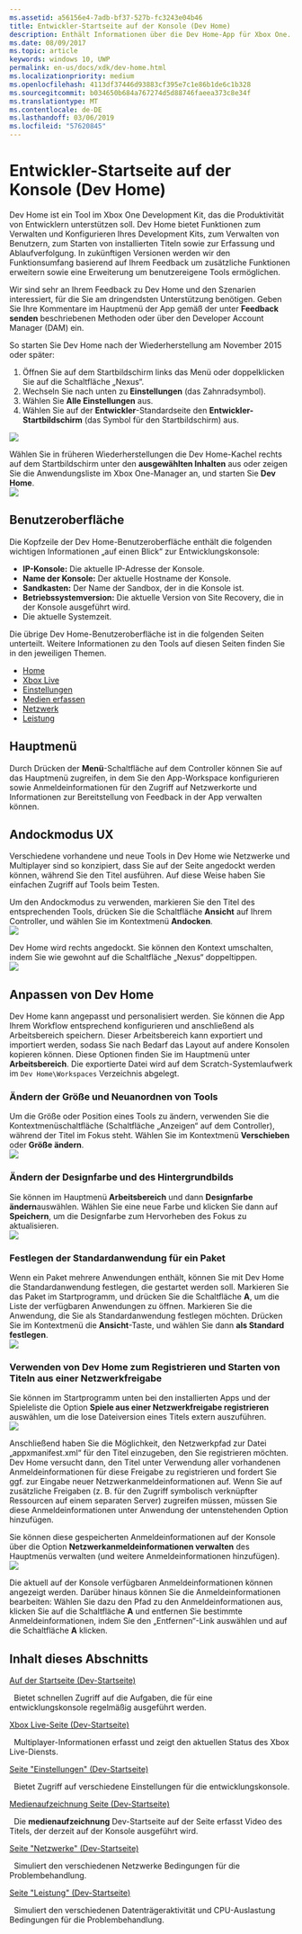 ```yaml
---
ms.assetid: a56156e4-7adb-bf37-527b-fc3243e04b46
title: Entwickler-Startseite auf der Konsole (Dev Home)
description: Enthält Informationen über die Dev Home-App für Xbox One.
ms.date: 08/09/2017
ms.topic: article
keywords: windows 10, UWP
permalink: en-us/docs/xdk/dev-home.html
ms.localizationpriority: medium
ms.openlocfilehash: 4113df37446d93883cf395e7c1e86b1de6c1b328
ms.sourcegitcommit: b034650b684a767274d5d88746faeea373c8e34f
ms.translationtype: MT
ms.contentlocale: de-DE
ms.lasthandoff: 03/06/2019
ms.locfileid: "57620845"
---
```

# <a name="developer-home-on-the-console-dev-home"></a>Entwickler-Startseite auf der Konsole (Dev Home)
   
  
Dev Home ist ein Tool im Xbox One Development Kit, das die Produktivität von Entwicklern unterstützen soll. Dev Home bietet Funktionen zum Verwalten und Konfigurieren Ihres Development Kits, zum Verwalten von Benutzern, zum Starten von installierten Titeln sowie zur Erfassung und Ablaufverfolgung. In zukünftigen Versionen werden wir den Funktionsumfang basierend auf Ihrem Feedback um zusätzliche Funktionen erweitern sowie eine Erweiterung um benutzereigene Tools ermöglichen.   
   
  
Wir sind sehr an Ihrem Feedback zu Dev Home und den Szenarien interessiert, für die Sie am dringendsten Unterstützung benötigen. Geben Sie Ihre Kommentare im Hauptmenü der App gemäß der unter **Feedback senden** beschriebenen Methoden oder über den Developer Account Manager (DAM) ein.   
   
  
So starten Sie Dev Home nach der Wiederherstellung am November 2015 oder später:  
 
   1. Öffnen Sie auf dem Startbildschirm links das Menü oder doppelklicken Sie auf die Schaltfläche „Nexus“.  
   1. Wechseln Sie nach unten zu **Einstellungen** (das Zahnradsymbol).   
   1. Wählen Sie **Alle Einstellungen** aus.  
   1. Wählen Sie auf der **Entwickler**-Standardseite den **Entwickler-Startbildschirm** (das Symbol für den Startbildschirm) aus.   

 ![](images/dev_home_icons.png)   
  
Wählen Sie in früheren Wiederherstellungen die Dev Home-Kachel rechts auf dem Startbildschirm unter den **ausgewählten Inhalten** aus oder zeigen Sie die Anwendungsliste im Xbox One-Manager an, und starten Sie **Dev Home**.   
 ![](images/dev_home_1.png) 
<a id="ID4EBC"></a>

   

## <a name="user-interface"></a>Benutzeroberfläche  
   
  
Die Kopfzeile der Dev Home-Benutzeroberfläche enthält die folgenden wichtigen Informationen „auf einen Blick“ zur Entwicklungskonsole:   
 
   *  **IP-Konsole:** Die aktuelle IP-Adresse der Konsole.   
   *  **Name der Konsole:** Der aktuelle Hostname der Konsole.  
   *  **Sandkasten:** Der Name der Sandbox, der in die Konsole ist.  
   *  **Betriebssystemversion:** Die aktuelle Version von Site Recovery, die in der Konsole ausgeführt wird.
   *  Die aktuelle Systemzeit.   

   
  
Die übrige Dev Home-Benutzeroberfläche ist in die folgenden Seiten unterteilt. Weitere Informationen zu den Tools auf diesen Seiten finden Sie in den jeweiligen Themen.   
 
   *  [Home](devhome-home.md)  
   *  [Xbox Live](devhome-live.md)  
   *  [Einstellungen](devhome-settings.md)  
   *  [Medien erfassen](devhome-capture.md)  
   *  [Netzwerk](devhome-networking.md)  
   *  [Leistung](devhome-performance.md)  

  
<a id="ID4EKE"></a>

   

## <a name="main-menu"></a>Hauptmenü  
   
  
Durch Drücken der **Menü**-Schaltfläche auf dem Controller können Sie auf das Hauptmenü zugreifen, in dem Sie den App-Workspace konfigurieren sowie Anmeldeinformationen für den Zugriff auf Netzwerkorte und Informationen zur Bereitstellung von Feedback in der App verwalten können.   
  
<a id="ID4EUE"></a>

   

## <a name="snap-mode-ux"></a>Andockmodus UX  
   
  
Verschiedene vorhandene und neue Tools in Dev Home wie Netzwerke und Multiplayer sind so konzipiert, dass Sie auf der Seite angedockt werden können, während Sie den Titel ausführen. Auf diese Weise haben Sie einfachen Zugriff auf Tools beim Testen.   
   
  
Um den Andockmodus zu verwenden, markieren Sie den Titel des entsprechenden Tools, drücken Sie die Schaltfläche **Ansicht** auf Ihrem Controller, und wählen Sie im Kontextmenü **Andocken**.  
 ![](images/dev_home_4.png)   
  
Dev Home wird rechts angedockt. Sie können den Kontext umschalten, indem Sie wie gewohnt auf die Schaltfläche „Nexus“ doppeltippen.  
 ![](images/dev_home_5.png)  
<a id="ID4EKF"></a>

   

## <a name="customizing-dev-home"></a>Anpassen von Dev Home  
   
  
Dev Home kann angepasst und personalisiert werden. Sie können die App Ihrem Workflow entsprechend konfigurieren und anschließend als Arbeitsbereich speichern. Dieser Arbeitsbereich kann exportiert und importiert werden, sodass Sie nach Bedarf das Layout auf andere Konsolen kopieren können. Diese Optionen finden Sie im Hauptmenü unter **Arbeitsbereich**. Die exportierte Datei wird auf dem Scratch-Systemlaufwerk im `Dev Home\Workspaces` Verzeichnis abgelegt.   
 
<a id="ID4EVF"></a>

   

### <a name="resizing-and-reordering-tools"></a>Ändern der Größe und Neuanordnen von Tools  
   
  
Um die Größe oder Position eines Tools zu ändern, verwenden Sie die Kontextmenüschaltfläche (Schaltfläche „Anzeigen“ auf dem Controller), während der Titel im Fokus steht. Wählen Sie im Kontextmenü **Verschieben** oder **Größe ändern**.   
 ![](images/dev_home_6.png)  
<a id="ID4EEG"></a>

   

### <a name="changing-theme-color-and-background-image"></a>Ändern der Designfarbe und des Hintergrundbilds  
   
  
Sie können im Hauptmenü **Arbeitsbereich** und dann **Designfarbe ändern**auswählen. Wählen Sie eine neue Farbe und klicken Sie dann auf **Speichern**, um die Designfarbe zum Hervorheben des Fokus zu aktualisieren.   
 ![](images/dev_home_7.png)  
<a id="ID4EVG"></a>

   

### <a name="setting-the-default-application-for-a-package"></a>Festlegen der Standardanwendung für ein Paket  
   
  
Wenn ein Paket mehrere Anwendungen enthält, können Sie mit Dev Home die Standardanwendung festlegen, die gestartet werden soll. Markieren Sie das Paket im Startprogramm, und drücken Sie die Schaltfläche **A**, um die Liste der verfügbaren Anwendungen zu öffnen. Markieren Sie die Anwendung, die Sie als Standardanwendung festlegen möchten. Drücken Sie im Kontextmenü die **Ansicht**-Taste, und wählen Sie dann **als Standard festlegen**.   
 ![](images/dev_home_setdefault.png)  
<a id="ID4EGH"></a>

   

### <a name="using-dev-home-to-register-and-launch-titles-from-a-network-share"></a>Verwenden von Dev Home zum Registrieren und Starten von Titeln aus einer Netzwerkfreigabe  
   
  
Sie können im Startprogramm unten bei den installierten Apps und der Spieleliste die Option **Spiele aus einer Netzwerkfreigabe registrieren** auswählen, um die lose Dateiversion eines Titels extern auszuführen.   
 ![](images/dev_home_8.png)   
  
Anschließend haben Sie die Möglichkeit, den Netzwerkpfad zur Datei „appxmanifest.xml“ für den Titel einzugeben, den Sie registrieren möchten. Dev Home versucht dann, den Titel unter Verwendung aller vorhandenen Anmeldeinformationen für diese Freigabe zu registrieren und fordert Sie ggf. zur Eingabe neuer Netzwerkanmeldeinformationen auf. Wenn Sie auf zusätzliche Freigaben (z. B. für den Zugriff symbolisch verknüpfter Ressourcen auf einem separaten Server) zugreifen müssen, müssen Sie diese Anmeldeinformationen unter Anwendung der untenstehenden Option hinzufügen.   
   
  
Sie können diese gespeicherten Anmeldeinformationen auf der Konsole über die Option **Netzwerkanmeldeinformationen verwalten** des Hauptmenüs verwalten (und weitere Anmeldeinformationen hinzufügen).   
 ![](images/dev_home_9.png)   
  
Die aktuell auf der Konsole verfügbaren Anmeldeinformationen können angezeigt werden. Darüber hinaus können Sie die Anmeldeinformationen bearbeiten: Wählen Sie dazu den Pfad zu den Anmeldeinformationen aus, klicken Sie auf die Schaltfläche **A** und entfernen Sie bestimmte Anmeldeinformationen, indem Sie den „Entfernen“-Link auswählen und auf die Schaltfläche **A** klicken.   
   
<a id="ID4EGAAC"></a>

   

## <a name="in-this-section"></a>Inhalt dieses Abschnitts  
  
[Auf der Startseite (Dev-Startseite)](devhome-home.md)  


&nbsp;&nbsp;Bietet schnellen Zugriff auf die Aufgaben, die für eine entwicklungskonsole regelmäßig ausgeführt werden. 
  
  
[Xbox Live-Seite (Dev-Startseite)](devhome-live.md)  


&nbsp;&nbsp;Multiplayer-Informationen erfasst und zeigt den aktuellen Status des Xbox Live-Diensts. 
  
  
[Seite "Einstellungen" (Dev-Startseite)](devhome-settings.md)  


&nbsp;&nbsp;Bietet Zugriff auf verschiedene Einstellungen für die entwicklungskonsole. 
  
  
[Medienaufzeichnung Seite (Dev-Startseite)](devhome-capture.md)  


&nbsp;&nbsp;Die **medienaufzeichnung** Dev-Startseite auf der Seite erfasst Video des Titels, der derzeit auf der Konsole ausgeführt wird. 
  
  
[Seite "Netzwerke" (Dev-Startseite)](devhome-networking.md)  


&nbsp;&nbsp;Simuliert den verschiedenen Netzwerke Bedingungen für die Problembehandlung. 
  
  
[Seite "Leistung" (Dev-Startseite)](devhome-performance.md)  


&nbsp;&nbsp;Simuliert den verschiedenen Datenträgeraktivität und CPU-Auslastung Bedingungen für die Problembehandlung. 
 